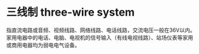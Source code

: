 # 三线制 three-wire system
指直流电路或音频、视频线路、网络线路、电话线路，交流电压一般在36V以内。家用电器中的电话、电脑、电视机的信号输入（有线电视线路）、站场仪表等家用或商用电器均为弱电电气设备。

